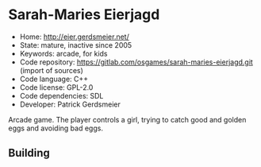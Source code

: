 # Sarah-Maries Eierjagd

- Home: http://eier.gerdsmeier.net/
- State: mature, inactive since 2005
- Keywords: arcade, for kids
- Code repository: https://gitlab.com/osgames/sarah-maries-eierjagd.git (import of sources)
- Code language: C++
- Code license: GPL-2.0
- Code dependencies: SDL
- Developer: Patrick Gerdsmeier

Arcade game. The player controls a girl, trying to catch good and golden eggs and avoiding bad eggs.

## Building
